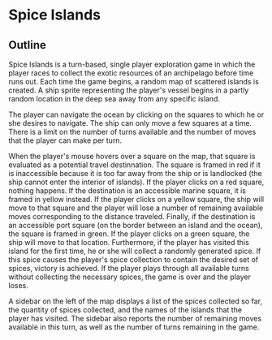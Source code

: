 Spice Islands
=============

Outline
-------
Spice Islands is a turn-based, single player exploration game in which
the player races to collect the exotic resources of an archipelago before time runs out.
Each time the game begins, a random map of scattered islands is created. A ship sprite representing
the player's vessel begins in a partly random location in the deep sea away from any specific island.

The player can navigate the ocean by clicking on the squares to which he or she desires to navigate.
The ship can only move a few squares at a time. There is a limit on the number of turns available and the
number of moves that the player can make per turn.

When the player's mouse hovers over a square on the map, that square is evaluated as a potential travel destinnation.
The square is framed in red if it is inaccessible because it is too far away from the ship or is landlocked 
(the ship cannot enter the interior of islands). If the player clicks on a red square, nothing happens.
If the destination is an accessible marine square, it is framed in yellow instead. If the player clicks on a yellow square,
the ship will move to that square and the player will lose a number of remaining available moves corresponding to the distance
traveled. Finally, if the destination is an accessible port square (on the border between an island and the ocean),
the square is framed in green. If the player clicks on a green square, the ship will move to that location. Furthermore,
if the player has visited this island for the first time, he or she will collect a randomly generated spice. If this spice
causes the player's spice collection to contain the desired set of spices, victory is achieved. If the player plays through
all available turns without collecting the necessary spices, the game is over and the player loses.

A sidebar on the left of the map displays a list of the spices collected so far, the quantity of spices collected, and the
names of the islands that the player has visited. The sidebar also reports the number of remaining moves available in this
turn, as well as the number of turns remaining in the game.
